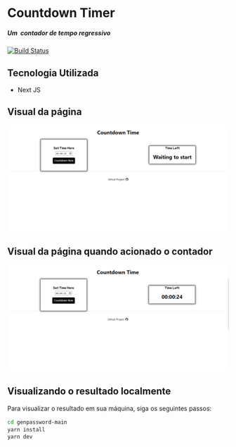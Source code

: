 # Countdown Timer
##### Um  contador de tempo regressivo
[![Build Status](https://travis-ci.org/joemccann/dillinger.svg?branch=master)](https://travis-ci.org/joemccann/dillinger)



## Tecnologia Utilizada

- Next JS

## Visual da página

![Foo](https://github.com/jeffersonmatheusdev/countdown-timer-nextjs/blob/main/Prints/homepage.png?raw=true)


## Visual da página quando acionado o contador

![Foo](https://github.com/jeffersonmatheusdev/countdown-timer-nextjs/blob/main/Prints/homepage_.png?raw=true)

## Visualizando o resultado localmente

Para visualizar o resultado em sua máquina, siga os seguintes passos:
```sh
cd genpassword-main
yarn install
yarn dev
```
